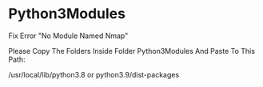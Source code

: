 # Python3Modules
Fix Error "No Module Named Nmap"

Please Copy The Folders Inside Folder Python3Modules And Paste To This Path:

/usr/local/lib/python3.8 or python3.9/dist-packages

